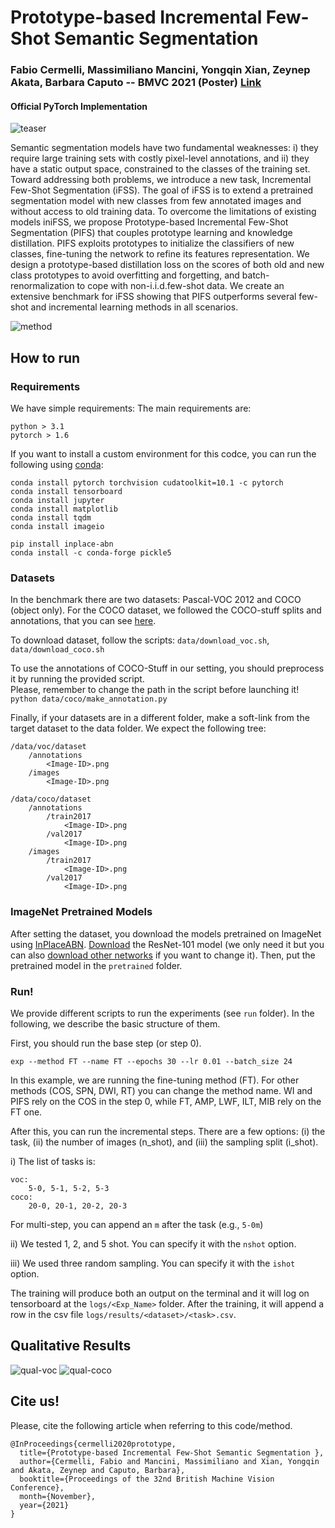 # Prototype-based Incremental Few-Shot Semantic Segmentation 
### Fabio Cermelli, Massimiliano Mancini, Yongqin Xian, Zeynep Akata, Barbara Caputo -- BMVC 2021 (Poster) [Link](https://arxiv.org/abs/2012.01415)
#### Official PyTorch Implementation

![teaser](https://raw.githubusercontent.com/fcdl94/FSS/master/images/teaser.png)

Semantic segmentation models have two fundamental weaknesses: i) they require large training sets with costly pixel-level annotations, and ii) they have a static output space, constrained to the classes of the training set. Toward addressing both problems, we introduce a new task, Incremental Few-Shot Segmentation (iFSS). The goal of iFSS is to extend a pretrained segmentation model with new classes from few annotated images and without access to old training data. To overcome the limitations of existing models iniFSS, we propose Prototype-based Incremental Few-Shot Segmentation (PIFS) that couples prototype learning and knowledge distillation. PIFS exploits prototypes to initialize the classifiers of new classes, fine-tuning the network to refine its features representation. We design a prototype-based distillation loss on the scores of both old and new class prototypes to avoid overfitting and forgetting, and batch-renormalization to cope with non-i.i.d.few-shot data. We create an extensive benchmark for iFSS showing that PIFS outperforms several few-shot and incremental learning methods in all scenarios.

![method](https://raw.githubusercontent.com/fcdl94/FSS/master/images/method.png)

## How to run
### Requirements
We have simple requirements:
The main requirements are:
```
python > 3.1
pytorch > 1.6
```
If you want to install a custom environment for this codce, you can run the following using [conda](https://docs.conda.io/projects/conda/en/latest/commands/install.html):
```
conda install pytorch torchvision cudatoolkit=10.1 -c pytorch
conda install tensorboard
conda install jupyter
conda install matplotlib
conda install tqdm
conda install imageio

pip install inplace-abn
conda install -c conda-forge pickle5
```

### Datasets 
In the benchmark there are two datasets: Pascal-VOC 2012 and COCO (object only).
For the COCO dataset, we followed the COCO-stuff splits and annotations, that you can see [here](https://github.com/nightrome/cocostuff/).

To download dataset, follow the scripts: `data/download_voc.sh`, `data/download_coco.sh` 

To use the annotations of COCO-Stuff in our setting, you should preprocess it by running the provided script. \
Please, remember to change the path in the script before launching it!
`python data/coco/make_annotation.py`

Finally, if your datasets are in a different folder, make a soft-link from the target dataset to the data folder.
We expect the following tree:
```
/data/voc/dataset
    /annotations
        <Image-ID>.png
    /images
        <Image-ID>.png
        
/data/coco/dataset
    /annotations
        /train2017
            <Image-ID>.png
        /val2017
            <Image-ID>.png
    /images
        /train2017
            <Image-ID>.png
        /val2017
            <Image-ID>.png
```

### ImageNet Pretrained Models
After setting the dataset, you download the models pretrained on ImageNet using [InPlaceABN](https://github.com/mapillary/inplace_abn).
[Download](https://drive.google.com/file/d/1rQd-NoZuCsGZ7_l_X9GO1GGiXeXHE8CT/view) the ResNet-101 model (we only need it but you can also [download other networks](https://github.com/mapillary/inplace_abn) if you want to change it).
Then, put the pretrained model in the `pretrained` folder.


### Run!
We provide different scripts to run the experiments (see `run` folder).
In the following, we describe the basic structure of them.

First, you should run the base step (or step 0).
```
exp --method FT --name FT --epochs 30 --lr 0.01 --batch_size 24
```
In this example, we are running the fine-tuning method (FT). For other methods (COS, SPN, DWI, RT) you can change the method name.
WI and PIFS rely on the COS in the step 0, while FT, AMP, LWF, ILT, MIB rely on the FT one. 

After this, you can run the incremental steps.
There are a few options: (i) the task, (ii) the number of images (n_shot), and (iii) the sampling split (i_shot).

i) The list of tasks is:
```
voc:
    5-0, 5-1, 5-2, 5-3
coco:
    20-0, 20-1, 20-2, 20-3
```
For multi-step, you can append an `m` after the task (e.g., `5-0m`)

ii) We tested 1, 2, and 5 shot. You can specify it with the `nshot` option.

iii) We used three random sampling. You can specify it with the `ishot` option.

The training will produce both an output on the terminal and it will log on tensorboard at the `logs/<Exp_Name>` folder.
After the training, it will append a row in the csv file `logs/results/<dataset>/<task>.csv`.

## Qualitative Results
![qual-voc](https://raw.githubusercontent.com/fcdl94/FSS/master/images/qual_voc2.png)
![qual-coco](https://raw.githubusercontent.com/fcdl94/FSS/master/images/qual_coco2.png)

## Cite us!
Please, cite the following article when referring to this code/method.
```
@InProceedings{cermelli2020prototype,
  title={Prototype-based Incremental Few-Shot Semantic Segmentation },
  author={Cermelli, Fabio and Mancini, Massimiliano and Xian, Yongqin and Akata, Zeynep and Caputo, Barbara},
  booktitle={Proceedings of the 32nd British Machine Vision Conference},
  month={November},
  year={2021}
}
```
